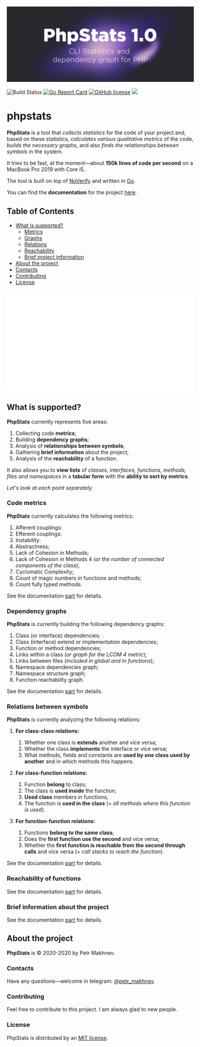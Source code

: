 ![](doc/logo.png)

![Build Status](https://github.com/i582/phpstats/workflows/Go/badge.svg) [![Go Report Card](https://goreportcard.com/badge/github.com/i582/phpstats)](https://goreportcard.com/report/github.com/i582/phpstats) [![GitHub license](https://img.shields.io/badge/license-MIT-blue.svg)](https://raw.githubusercontent.com/i582/phpstats/master/LICENSE) ![](https://img.shields.io/badge/-%3C%3E%20with%20%E2%9D%A4-red)

# phpstats

**PhpStats** is a tool that *collects statistics* for the code of your project and, based on these statistics, *calculates various qualitative metrics* of the code, *builds the necessary graphs*, and also *finds the relationships between symbols* in the system. 

It tries to be fast, at the moment—about **150k lines of code per second** on a MacBook Pro 2019 with Core i5.

The tool is built on top of [NoVerify](https://github.com/VKCOM/noverify) and written in [Go](https://golang.org/).

You can find the **documentation** for the project [here](https://i582.github.io/phpstats-docs/).

## Table of Contents

* [What is supported?](#what-is-supported)
  * [Metrics](#code-metrics)
  * [Graphs](#dependency-graphs)
  * [Relations](#relations-between-symbols)
  * [Reachability](#reachability-of-functions)
  * [Brief project information](#brief-information-about-the-project)
* [About the project](#about-the-project)
* [Contacts](#contacts)
* [Contributing](#contributing)
* [License](#license)

![](doc/screen.svg)

## What is supported?

**PhpStats** currently represents five areas:

1. Collecting code **metrics**;
2. Building **dependency graphs**;
3. Analysis of **relationships between symbols**;
4. Gathering **brief information** about the project;
5. Analysis of the **reachability** of a function.

It also allows you to **view lists** of *classes, interfaces, functions, methods, files and namespaces* in a **tabular form** with the **ability to sort by metrics**.

*Let's look at each point separately.*

### Code metrics

**PhpStats** currently calculates the following metrics:

1. Afferent couplings:
2. Efferent couplings:
3. Instability:
4. Abstractness;
5. Lack of Cohesion in Methods;
6. Lack of Cohesion in Methods 4 (*or the number of connected components of the class*);
7. Cyclomatic Complexity;
8. Count of magic numbers in functions and methods;
9. Count fully typed methods.

See the documentation [part](https://i582.github.io/phpstats-docs/docs/capabilities/metrics/) for details.

### Dependency graphs

**PhpStats** is currently building the following dependency graphs:

1. Class (or interface) dependencies;
2. Class (interface) extend or implementation dependencies;
3. Function or method dependencies;
4. Links within a class (*or graph for the LCOM 4 metric*);
5. Links between files (*included in global and in functions*);
6. Namespace dependencies graph;
7. Namespace structure graph;
8. Function reachability graph.

See the documentation [part](https://i582.github.io/phpstats-docs/docs/capabilities/graphs/) for details.

### Relations between symbols

**PhpStats** is currently analyzing the following relations:

1. **For class-class relations:**
   1. Whether one class is **extends** another and vice versa;
   2. Whether the class **implements** the interface or vice versa;
   3. What methods, fields and constants are **used by one class used by another** and in which methods this happens.

2. **For class-function relations:**
   1. Function **belong** to class;
   2. The class is **used inside** the function;
   3. **Used class** members in functions;
   4. The function is **used in the class** (*+ all methods where this function is used*).

3. **For function-function relations:**
   1. Functions **belong to the same class**;
   2. Does the **first function use the second** and vice versa;
   3. Whether the **first function is reachable from the second through calls** and vice versa (*+ call stacks to reach the function*).

See the documentation [part](https://i582.github.io/phpstats-docs/docs/capabilities/relations/) for details.

### Reachability of functions

See the documentation [part](https://i582.github.io/phpstats-docs/docs/capabilities/function_reachability/) for details.

### Brief information about the project

See the documentation [part](https://i582.github.io/phpstats-docs/docs/capabilities/brief-information/) for details.

## About the project

**PhpStats** is © 2020-2020 by Petr Makhnev.

### Contacts

Have any questions—welcome in telegram: [@petr_makhnev](https://t.me/petr_makhnev).

### Contributing

Feel free to contribute to this project. I am always glad to new people.

### License

PhpStats is distributed by an [MIT license](https://github.com/i582/phpstats/tree/master/LICENSE).
